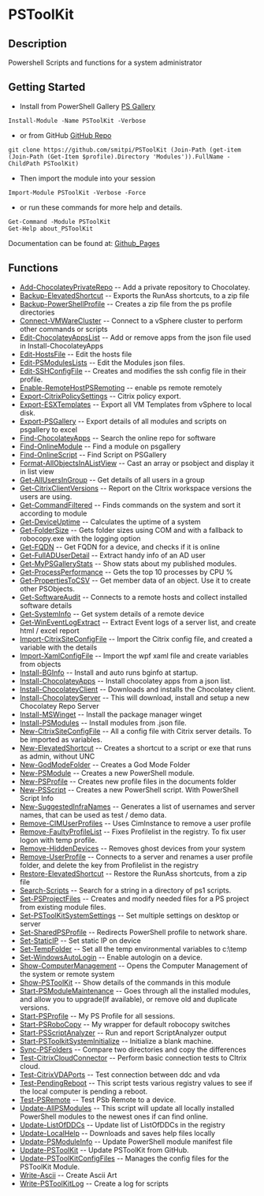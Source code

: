 # PSToolKit
 
## Description
Powershell Scripts and functions for a system administrator
 
## Getting Started
- Install from PowerShell Gallery [PS Gallery](https://www.powershellgallery.com/packages/PSToolKit)
```
Install-Module -Name PSToolKit -Verbose
```
- or from GitHub [GitHub Repo](https://github.com/smitpi/PSToolKit)
```
git clone https://github.com/smitpi/PSToolKit (Join-Path (get-item (Join-Path (Get-Item $profile).Directory 'Modules')).FullName -ChildPath PSToolKit)
```
- Then import the module into your session
```
Import-Module PSToolKit -Verbose -Force
```
- or run these commands for more help and details.
```
Get-Command -Module PSToolKit
Get-Help about_PSToolKit
```
Documentation can be found at: [Github_Pages](https://smitpi.github.io/PSToolKit)
 
## Functions
- [Add-ChocolateyPrivateRepo](https://smitpi.github.io/PSToolKit/#Add-ChocolateyPrivateRepo) -- Add a private repository to Chocolatey.
- [Backup-ElevatedShortcut](https://smitpi.github.io/PSToolKit/#Backup-ElevatedShortcut) -- Exports the RunAss shortcuts, to a zip file
- [Backup-PowerShellProfile](https://smitpi.github.io/PSToolKit/#Backup-PowerShellProfile) -- Creates a zip file from the ps profile directories
- [Connect-VMWareCluster](https://smitpi.github.io/PSToolKit/#Connect-VMWareCluster) -- Connect to a vSphere cluster to perform other commands or scripts
- [Edit-ChocolateyAppsList](https://smitpi.github.io/PSToolKit/#Edit-ChocolateyAppsList) -- Add or remove apps from the json file used in Install-ChocolateyApps
- [Edit-HostsFile](https://smitpi.github.io/PSToolKit/#Edit-HostsFile) -- Edit the hosts file
- [Edit-PSModulesLists](https://smitpi.github.io/PSToolKit/#Edit-PSModulesLists) -- Edit the Modules json files.
- [Edit-SSHConfigFile](https://smitpi.github.io/PSToolKit/#Edit-SSHConfigFile) -- Creates and modifies the ssh config file in their profile.
- [Enable-RemoteHostPSRemoting](https://smitpi.github.io/PSToolKit/#Enable-RemoteHostPSRemoting) -- enable ps remote remotely
- [Export-CitrixPolicySettings](https://smitpi.github.io/PSToolKit/#Export-CitrixPolicySettings) -- Citrix policy export.
- [Export-ESXTemplates](https://smitpi.github.io/PSToolKit/#Export-ESXTemplates) -- Export all VM Templates from vSphere to local disk.
- [Export-PSGallery](https://smitpi.github.io/PSToolKit/#Export-PSGallery) -- Export details of all modules and scripts on psgallery to excel
- [Find-ChocolateyApps](https://smitpi.github.io/PSToolKit/#Find-ChocolateyApps) -- Search the online repo for software
- [Find-OnlineModule](https://smitpi.github.io/PSToolKit/#Find-OnlineModule) -- Find a module on psgallery
- [Find-OnlineScript](https://smitpi.github.io/PSToolKit/#Find-OnlineScript) -- Find Script on PSGallery
- [Format-AllObjectsInAListView](https://smitpi.github.io/PSToolKit/#Format-AllObjectsInAListView) -- Cast an array or psobject and display it in list view
- [Get-AllUsersInGroup](https://smitpi.github.io/PSToolKit/#Get-AllUsersInGroup) -- Get details of all users in a group
- [Get-CitrixClientVersions](https://smitpi.github.io/PSToolKit/#Get-CitrixClientVersions) -- Report on the CItrix workspace versions the users are using.
- [Get-CommandFiltered](https://smitpi.github.io/PSToolKit/#Get-CommandFiltered) -- Finds commands on the system and sort it according to module
- [Get-DeviceUptime](https://smitpi.github.io/PSToolKit/#Get-DeviceUptime) -- Calculates the uptime of a system
- [Get-FolderSize](https://smitpi.github.io/PSToolKit/#Get-FolderSize) -- Gets folder sizes using COM and with a fallback to robocopy.exe with the logging option
- [Get-FQDN](https://smitpi.github.io/PSToolKit/#Get-FQDN) -- Get FQDN for a device, and checks if it is online
- [Get-FullADUserDetail](https://smitpi.github.io/PSToolKit/#Get-FullADUserDetail) -- Extract handy info of an AD user
- [Get-MyPSGalleryStats](https://smitpi.github.io/PSToolKit/#Get-MyPSGalleryStats) -- Show stats about my published modules.
- [Get-ProcessPerformance](https://smitpi.github.io/PSToolKit/#Get-ProcessPerformance) -- Gets the top 10 processes by CPU %
- [Get-PropertiesToCSV](https://smitpi.github.io/PSToolKit/#Get-PropertiesToCSV) -- Get member data of an object. Use it to create other PSObjects.
- [Get-SoftwareAudit](https://smitpi.github.io/PSToolKit/#Get-SoftwareAudit) -- Connects to a remote hosts and collect installed software details
- [Get-SystemInfo](https://smitpi.github.io/PSToolKit/#Get-SystemInfo) -- Get system details of a remote device
- [Get-WinEventLogExtract](https://smitpi.github.io/PSToolKit/#Get-WinEventLogExtract) -- Extract Event logs of a server list, and create html / excel report
- [Import-CitrixSiteConfigFile](https://smitpi.github.io/PSToolKit/#Import-CitrixSiteConfigFile) -- Import the Citrix config file, and created a variable with the details
- [Import-XamlConfigFile](https://smitpi.github.io/PSToolKit/#Import-XamlConfigFile) -- Import the wpf xaml file and create variables from objects
- [Install-BGInfo](https://smitpi.github.io/PSToolKit/#Install-BGInfo) -- Install and auto runs bginfo at startup.
- [Install-ChocolateyApps](https://smitpi.github.io/PSToolKit/#Install-ChocolateyApps) -- Install chocolatey apps from a json list.
- [Install-ChocolateyClient](https://smitpi.github.io/PSToolKit/#Install-ChocolateyClient) -- Downloads and installs the Chocolatey client.
- [Install-ChocolateyServer](https://smitpi.github.io/PSToolKit/#Install-ChocolateyServer) -- This will download, install and setup a new Chocolatey Repo Server
- [Install-MSWinget](https://smitpi.github.io/PSToolKit/#Install-MSWinget) -- Install the package manager winget
- [Install-PSModules](https://smitpi.github.io/PSToolKit/#Install-PSModules) -- Install modules from .json file.
- [New-CitrixSiteConfigFile](https://smitpi.github.io/PSToolKit/#New-CitrixSiteConfigFile) -- All a config file with Citrix server details. To be imported as variables.
- [New-ElevatedShortcut](https://smitpi.github.io/PSToolKit/#New-ElevatedShortcut) -- Creates a shortcut to a script or exe that runs as admin, without UNC
- [New-GodModeFolder](https://smitpi.github.io/PSToolKit/#New-GodModeFolder) -- Creates a God Mode Folder
- [New-PSModule](https://smitpi.github.io/PSToolKit/#New-PSModule) -- Creates a new PowerShell module.
- [New-PSProfile](https://smitpi.github.io/PSToolKit/#New-PSProfile) -- Creates new profile files in the documents folder
- [New-PSScript](https://smitpi.github.io/PSToolKit/#New-PSScript) -- Creates a new PowerShell script. With PowerShell Script Info
- [New-SuggestedInfraNames](https://smitpi.github.io/PSToolKit/#New-SuggestedInfraNames) -- Generates a list of usernames and server names, that can be used as test / demo data.
- [Remove-CIMUserProfiles](https://smitpi.github.io/PSToolKit/#Remove-CIMUserProfiles) -- Uses CimInstance to remove a user profile
- [Remove-FaultyProfileList](https://smitpi.github.io/PSToolKit/#Remove-FaultyProfileList) -- Fixes Profilelist in the registry. To fix user logon with temp profile.
- [Remove-HiddenDevices](https://smitpi.github.io/PSToolKit/#Remove-HiddenDevices) -- Removes ghost devices from your system
- [Remove-UserProfile](https://smitpi.github.io/PSToolKit/#Remove-UserProfile) -- Connects to a server and renames a user profile folder, and delete the key from Profilelist in the registry
- [Restore-ElevatedShortcut](https://smitpi.github.io/PSToolKit/#Restore-ElevatedShortcut) -- Restore the RunAss shortcuts, from a zip file
- [Search-Scripts](https://smitpi.github.io/PSToolKit/#Search-Scripts) -- Search for a string in a directory of ps1 scripts.
- [Set-PSProjectFiles](https://smitpi.github.io/PSToolKit/#Set-PSProjectFiles) -- Creates and modify needed files for a PS project from existing module files.
- [Set-PSToolKitSystemSettings](https://smitpi.github.io/PSToolKit/#Set-PSToolKitSystemSettings) -- Set multiple settings on desktop or server
- [Set-SharedPSProfile](https://smitpi.github.io/PSToolKit/#Set-SharedPSProfile) -- Redirects PowerShell profile to network share.
- [Set-StaticIP](https://smitpi.github.io/PSToolKit/#Set-StaticIP) -- Set static IP on device
- [Set-TempFolder](https://smitpi.github.io/PSToolKit/#Set-TempFolder) -- Set all the temp environmental variables to c:\temp
- [Set-WindowsAutoLogin](https://smitpi.github.io/PSToolKit/#Set-WindowsAutoLogin) -- Enable autologin on a device.
- [Show-ComputerManagement](https://smitpi.github.io/PSToolKit/#Show-ComputerManagement) -- Opens the Computer Management of the system or remote system
- [Show-PSToolKit](https://smitpi.github.io/PSToolKit/#Show-PSToolKit) -- Show details of the commands in this module
- [Start-PSModuleMaintenance](https://smitpi.github.io/PSToolKit/#Start-PSModuleMaintenance) -- Goes through all the installed modules, and allow you to upgrade(If available), or remove old and duplicate versions.
- [Start-PSProfile](https://smitpi.github.io/PSToolKit/#Start-PSProfile) -- My PS Profile for all sessions.
- [Start-PSRoboCopy](https://smitpi.github.io/PSToolKit/#Start-PSRoboCopy) -- My wrapper for default robocopy switches
- [Start-PSScriptAnalyzer](https://smitpi.github.io/PSToolKit/#Start-PSScriptAnalyzer) -- Run and report ScriptAnalyzer output
- [Start-PSToolkitSystemInitialize](https://smitpi.github.io/PSToolKit/#Start-PSToolkitSystemInitialize) -- Initialize a blank machine.
- [Sync-PSFolders](https://smitpi.github.io/PSToolKit/#Sync-PSFolders) -- Compare two directories and copy the differences
- [Test-CitrixCloudConnector](https://smitpi.github.io/PSToolKit/#Test-CitrixCloudConnector) -- Perform basic connection tests to CItrix cloud.
- [Test-CitrixVDAPorts](https://smitpi.github.io/PSToolKit/#Test-CitrixVDAPorts) -- Test connection between ddc and vda
- [Test-PendingReboot](https://smitpi.github.io/PSToolKit/#Test-PendingReboot) -- This script tests various registry values to see if the local computer is pending a reboot.
- [Test-PSRemote](https://smitpi.github.io/PSToolKit/#Test-PSRemote) -- Test PSb Remote to a device.
- [Update-AllPSModules](https://smitpi.github.io/PSToolKit/#Update-AllPSModules) -- This script will update all locally installed PowerShell modules to the newest ones if can find online.
- [Update-ListOfDDCs](https://smitpi.github.io/PSToolKit/#Update-ListOfDDCs) -- Update list of ListOfDDCs in the registry
- [Update-LocalHelp](https://smitpi.github.io/PSToolKit/#Update-LocalHelp) -- Downloads and saves help files locally
- [Update-PSModuleInfo](https://smitpi.github.io/PSToolKit/#Update-PSModuleInfo) -- Update PowerShell module manifest file
- [Update-PSToolKit](https://smitpi.github.io/PSToolKit/#Update-PSToolKit) -- Update PSToolKit from GitHub.
- [Update-PSToolKitConfigFiles](https://smitpi.github.io/PSToolKit/#Update-PSToolKitConfigFiles) -- Manages the config files for the PSToolKit Module.
- [Write-Ascii](https://smitpi.github.io/PSToolKit/#Write-Ascii) -- Create Ascii Art
- [Write-PSToolKitLog](https://smitpi.github.io/PSToolKit/#Write-PSToolKitLog) -- Create a log for scripts
